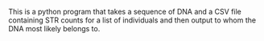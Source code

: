 This is a python program that takes a sequence of DNA and a CSV file containing STR counts for a list of individuals and then output to whom the DNA most likely belongs to.